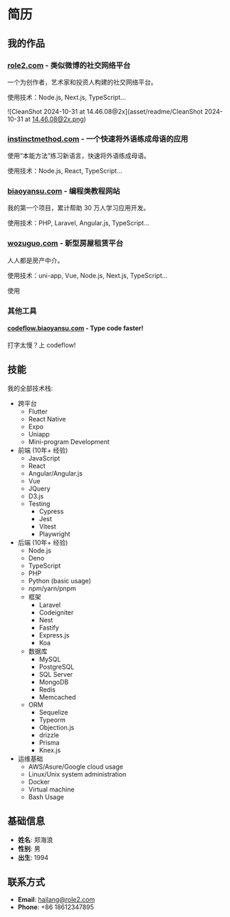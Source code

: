# 简历

## 我的作品

### [role2.com](http://www.role2.com) - 类似微博的社交网络平台

一个为创作者，艺术家和投资人构建的社交网络平台。

使用技术：Node.js, Next.js, TypeScript...

![CleanShot 2024-10-31 at 14.46.08@2x](asset/readme/CleanShot 2024-10-31 at 14.46.08@2x.png)

### [instinctmethod.com](http://www.instinctmethod.com) - 一个快速将外语练成母语的应用

使用“本能方法”练习新语言，快速将外语练成母语。

使用技术：Node.js, React, TypeScript...

### [biaoyansu.com](http://www.biaoyansu.com) - 编程类教程网站

我的第一个项目，累计帮助 30 万人学习应用开发。

使用技术：PHP, Laravel, Angular.js, TypeScript...

### [wozuguo.com](http://www.wozuguo.com) - 新型房屋租赁平台

人人都是房产中介。

使用技术：uni-app, Vue, Node.js, Next.js, TypeScript...

使用

### 其他工具

#### [codeflow.biaoyansu.com](https://codeflow.biaoyansu.com/) - Type code faster!

打字太慢？上 codeflow!

## 技能

我的全部技术栈:

- 跨平台
  - Flutter
  - React Native
  - Expo
  - Uniapp
  - Mini-program Development
- 前端 (10年+ 经验)
  - JavaScript
  - React
  - Angular/Angular.js
  - Vue
  - JQuery
  - D3.js
  - Testing
    - Cypress
    - Jest
    - Vitest
    - Playwright
- 后端 (10年+ 经验)
  - Node.js
  - Deno
  - TypeScript
  - PHP
  - Python (basic usage)
  - npm/yarn/pnpm
  - 框架
    - Laravel
    - Codeigniter
    - Nest
    - Fastify
    - Express.js
    - Koa
  - 数据库
    - MySQL
    - PostgreSQL
    - SQL Server
    - MongoDB
    - Redis
    - Memcached
  - ORM
    - Sequelize
    - Typeorm
    - Objection.js
    - drizzle
    - Prisma
    - Knex.js
- 运维基础
  - AWS/Asure/Google cloud usage
  - Linux/Unix system administration
  - Docker
  - Virtual machine
  - Bash Usage

## 基础信息

- **姓名**: 郑海浪
- **性别**: 男
- **出生**: 1994

## 联系方式

- **Email**: hailang@role2.com
- **Phone**: +86 18612347895
